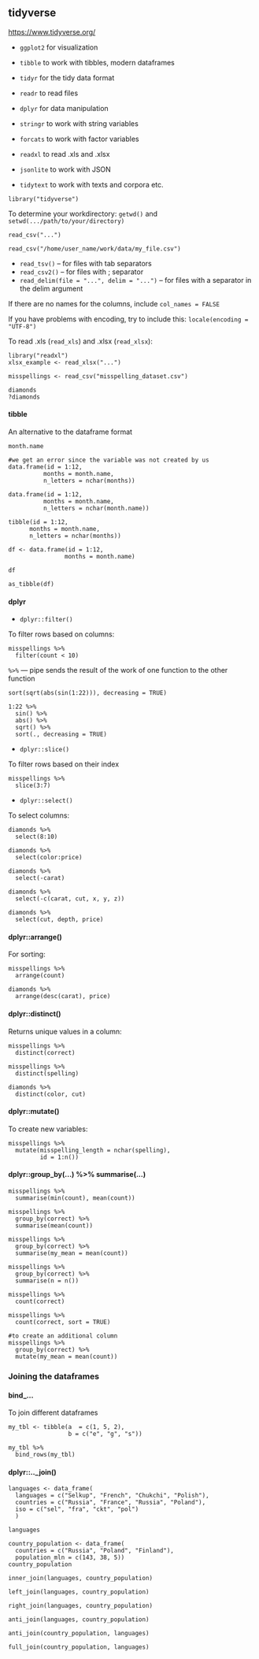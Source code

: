 ## tidyverse

https://www.tidyverse.org/


   + ```ggplot2``` for visualization
   + ```tibble``` to work with tibbles, modern dataframes 
   + ```tidyr``` for the tidy data format
   + ```readr``` to read files
   + ```dplyr``` for data manipulation
   + ```stringr``` to work with string variables
   + ```forcats``` to work with factor variables

   + ```readxl``` to read .xls and .xlsx
   + ```jsonlite``` to work with JSON
   + ```tidytext``` to work with texts and corpora
 etc.
 
 ```
 library("tidyverse")
 ```
 
 To determine your workdirectory: ```getwd()``` and ```setwd(.../path/to/your/directory)```
 
 ```
 read_csv("...")
 
 read_csv("/home/user_name/work/data/my_file.csv")
 ```
 
 + ```read_tsv()``` – for files with tab separators
 + ```read_csv2()``` – for files with ; separator
 + ```read_delim(file = "...", delim = "...")``` – for files with a separator in the delim argument

 If there are no names for the columns, include ```col_names = FALSE```
 
 If you have problems with encoding, try to include this: ```locale(encoding = "UTF-8")```
 
 To read .xls (```read_xls```) and .xlsx (```read_xlsx```):
 
 ```
library("readxl")
xlsx_example <- read_xlsx("...")
 ```
 
 ```
 misspellings <- read_csv("misspelling_dataset.csv")
 
 diamonds
 ?diamonds
 ```
 
 #### tibble
 
 An alternative to the dataframe format
 
 ```
 month.name
 
 #we get an error since the variable was not created by us
 data.frame(id = 1:12,
           months = month.name,
           n_letters = nchar(months))
           
 data.frame(id = 1:12,
           months = month.name,
           n_letters = nchar(month.name))
           
 tibble(id = 1:12,
       months = month.name,
       n_letters = nchar(months))
       
df <- data.frame(id = 1:12,
                 months = month.name)

df

as_tibble(df)
 ```
 
 #### dplyr
 
 + ```dplyr::filter()```

To filter rows based on columns:

```
misspellings %>%
  filter(count < 10)
```

```%>%``` — pipe sends the result of the work of one function to the other function 

```
sort(sqrt(abs(sin(1:22))), decreasing = TRUE)

1:22 %>% 
  sin() %>% 
  abs() %>% 
  sqrt() %>% 
  sort(., decreasing = TRUE)
```

+ ```dplyr::slice()```

To filter rows based on their index

```
misspellings %>%
  slice(3:7)
```

+ ```dplyr::select()```

To select columns:

```
diamonds %>%
  select(8:10)
  
diamonds %>%
  select(color:price)
  
diamonds %>%
  select(-carat)
  
diamonds %>%
  select(-c(carat, cut, x, y, z))
  
diamonds %>%
  select(cut, depth, price)
```

#### dplyr::arrange()

For sorting:

```
misspellings %>%
  arrange(count)
  
diamonds %>%
  arrange(desc(carat), price)
```

#### dplyr::distinct()

Returns unique values in a column:

```
misspellings %>%
  distinct(correct)
  
misspellings %>%
  distinct(spelling)
  
diamonds %>%
  distinct(color, cut)
```

#### dplyr::mutate()

To create new variables:

```
misspellings %>%
  mutate(misspelling_length = nchar(spelling),
         id = 1:n())
```

#### dplyr::group_by(...) %>% summarise(...)

```
misspellings %>%
  summarise(min(count), mean(count))
  
misspellings %>%
  group_by(correct) %>% 
  summarise(mean(count))
  
misspellings %>%
  group_by(correct) %>% 
  summarise(my_mean = mean(count))
  
misspellings %>%
  group_by(correct) %>% 
  summarise(n = n())
  
misspellings %>%
  count(correct)
  
misspellings %>%
  count(correct, sort = TRUE)

#to create an additional column
misspellings %>%
  group_by(correct) %>% 
  mutate(my_mean = mean(count))
```

### Joining the dataframes

#### bind_...

To join different dataframes

```
my_tbl <- tibble(a  = c(1, 5, 2), 
                 b = c("e", "g", "s"))
                 
my_tbl %>% 
  bind_rows(my_tbl)
```

#### dplyr::..\_join()

```
languages <- data_frame(
  languages = c("Selkup", "French", "Chukchi", "Polish"),
  countries = c("Russia", "France", "Russia", "Poland"),
  iso = c("sel", "fra", "ckt", "pol")
  )
  
languages

country_population <- data_frame(
  countries = c("Russia", "Poland", "Finland"),
  population_mln = c(143, 38, 5))
country_population

inner_join(languages, country_population)

left_join(languages, country_population)

right_join(languages, country_population)

anti_join(languages, country_population)

anti_join(country_population, languages)

full_join(country_population, languages)
```

